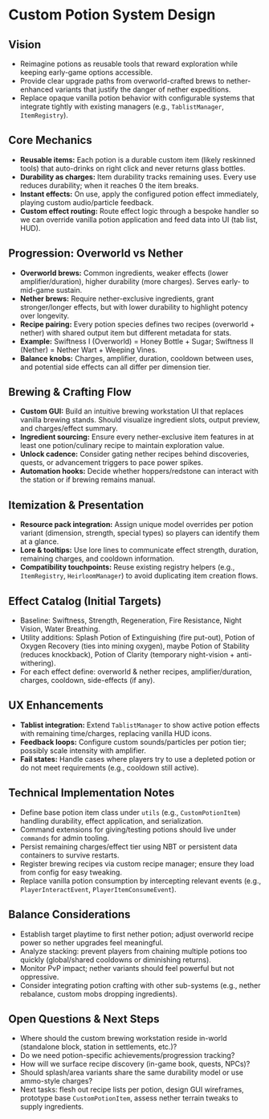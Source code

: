 # Custom Potion System Design

## Vision
- Reimagine potions as reusable tools that reward exploration while keeping early-game options accessible.
- Provide clear upgrade paths from overworld-crafted brews to nether-enhanced variants that justify the danger of nether expeditions.
- Replace opaque vanilla potion behavior with configurable systems that integrate tightly with existing managers (e.g., `TablistManager`, `ItemRegistry`).

## Core Mechanics
- **Reusable items:** Each potion is a durable custom item (likely reskinned tools) that auto-drinks on right click and never returns glass bottles.
- **Durability as charges:** Item durability tracks remaining uses. Every use reduces durability; when it reaches 0 the item breaks.
- **Instant effects:** On use, apply the configured potion effect immediately, playing custom audio/particle feedback.
- **Custom effect routing:** Route effect logic through a bespoke handler so we can override vanilla potion application and feed data into UI (tab list, HUD).

## Progression: Overworld vs Nether
- **Overworld brews:** Common ingredients, weaker effects (lower amplifier/duration), higher durability (more charges). Serves early- to mid-game sustain.
- **Nether brews:** Require nether-exclusive ingredients, grant stronger/longer effects, but with lower durability to highlight potency over longevity.
- **Recipe pairing:** Every potion species defines two recipes (overworld + nether) with shared output item but different metadata for stats.
- **Example:** Swiftness I (Overworld) = Honey Bottle + Sugar; Swiftness II (Nether) = Nether Wart + Weeping Vines.
- **Balance knobs:** Charges, amplifier, duration, cooldown between uses, and potential side effects can all differ per dimension tier.

## Brewing & Crafting Flow
- **Custom GUI:** Build an intuitive brewing workstation UI that replaces vanilla brewing stands. Should visualize ingredient slots, output preview, and charges/effect summary.
- **Ingredient sourcing:** Ensure every nether-exclusive item features in at least one potion/culinary recipe to maintain exploration value.
- **Unlock cadence:** Consider gating nether recipes behind discoveries, quests, or advancement triggers to pace power spikes.
- **Automation hooks:** Decide whether hoppers/redstone can interact with the station or if brewing remains manual.

## Itemization & Presentation
- **Resource pack integration:** Assign unique model overrides per potion variant (dimension, strength, special types) so players can identify them at a glance.
- **Lore & tooltips:** Use lore lines to communicate effect strength, duration, remaining charges, and cooldown information.
- **Compatibility touchpoints:** Reuse existing registry helpers (e.g., `ItemRegistry`, `HeirloomManager`) to avoid duplicating item creation flows.

## Effect Catalog (Initial Targets)
- Baseline: Swiftness, Strength, Regeneration, Fire Resistance, Night Vision, Water Breathing.
- Utility additions: Splash Potion of Extinguishing (fire put-out), Potion of Oxygen Recovery (ties into mining oxygen), maybe Potion of Stability (reduces knockback), Potion of Clarity (temporary night-vision + anti-withering).
- For each effect define: overworld & nether recipes, amplifier/duration, charges, cooldown, side-effects (if any).

## UX Enhancements
- **Tablist integration:** Extend `TablistManager` to show active potion effects with remaining time/charges, replacing vanilla HUD icons.
- **Feedback loops:** Configure custom sounds/particles per potion tier; possibly scale intensity with amplifier.
- **Fail states:** Handle cases where players try to use a depleted potion or do not meet requirements (e.g., cooldown still active).

## Technical Implementation Notes
- Define base potion item class under `utils` (e.g., `CustomPotionItem`) handling durability, effect application, and serialization.
- Command extensions for giving/testing potions should live under `commands` for admin tooling.
- Persist remaining charges/effect tier using NBT or persistent data containers to survive restarts.
- Register brewing recipes via custom recipe manager; ensure they load from config for easy tweaking.
- Replace vanilla potion consumption by intercepting relevant events (e.g., `PlayerInteractEvent`, `PlayerItemConsumeEvent`).

## Balance Considerations
- Establish target playtime to first nether potion; adjust overworld recipe power so nether upgrades feel meaningful.
- Analyze stacking: prevent players from chaining multiple potions too quickly (global/shared cooldowns or diminishing returns).
- Monitor PvP impact; nether variants should feel powerful but not oppressive.
- Consider integrating potion crafting with other sub-systems (e.g., nether rebalance, custom mobs dropping ingredients).

## Open Questions & Next Steps
- Where should the custom brewing workstation reside in-world (standalone block, station in settlements, etc.)?
- Do we need potion-specific achievements/progression tracking?
- How will we surface recipe discovery (in-game book, quests, NPCs)?
- Should splash/area variants share the same durability model or use ammo-style charges?
- Next tasks: flesh out recipe lists per potion, design GUI wireframes, prototype base `CustomPotionItem`, assess nether terrain tweaks to supply ingredients.

